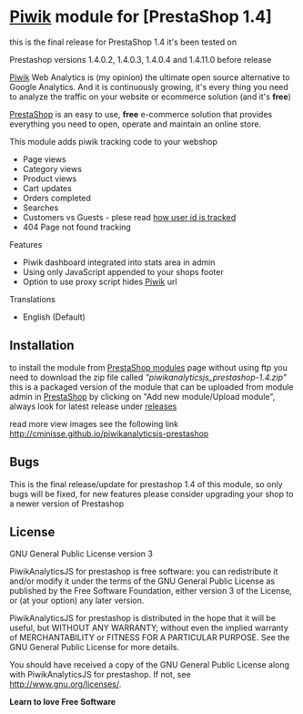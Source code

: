 [Piwik] module for [PrestaShop 1.4]
=========

this is the final release for PrestaShop 1.4 it's been tested on

Prestashop versions 1.4.0.2, 1.4.0.3, 1.4.0.4 and 1.4.11.0 before release

[Piwik] Web Analytics is (my opinion) the ultimate open source alternative to Google Analytics. And it is continuously growing, it's every thing you need to analyze the traffic on your website or ecommerce solution (and it's **free**)

[PrestaShop] is an easy to use, **free** e-commerce solution that provides everything you need to open, operate and maintain an online store.

This module adds piwik tracking code to your webshop

 - Page views
 - Category views
 - Product views
 - Cart updates
 - Orders completed
 - Searches
 - Customers vs Guests - plese read [how user id is tracked]
 - 404 Page not found tracking

Features

 - Piwik dashboard integrated into stats area in admin
 - Using only JavaScript appended to your shops footer
 - Option to use proxy script hides [Piwik] url

Translations

 - English (Default)

Installation
--------------
to install the module from [PrestaShop modules] page without using ftp you need to download the zip file called _"piwikanalyticsjs_prestashop-1.4.zip"_ this is a packaged version of the module that can be uploaded from module admin in [PrestaShop] by clicking on "Add new module/Upload module", always look for latest release under [releases]

read more view images see the following link
http://cmjnisse.github.io/piwikanalyticsjs-prestashop

Bugs
--------------
This is the final release/update for prestashop 1.4 of this module, so only bugs will be fixed, for new features please consider upgrading your shop to a newer version of Prestashop

License
----

GNU General Public License version 3

PiwikAnalyticsJS for prestashop is free software: you can redistribute it and/or modify
it under the terms of the GNU General Public License as published by
the Free Software Foundation, either version 3 of the License, or
(at your option) any later version.

PiwikAnalyticsJS for prestashop is distributed in the hope that it will be useful,
but WITHOUT ANY WARRANTY; without even the implied warranty of
MERCHANTABILITY or FITNESS FOR A PARTICULAR PURPOSE.  See the
GNU General Public License for more details.

You should have received a copy of the GNU General Public License
along with PiwikAnalyticsJS for prestashop.  If not, see <http://www.gnu.org/licenses/>.

**Learn to love Free Software**

[PrestaShop]:http://prestashop.com/
[Piwik]:http://piwik.org/
[how user id is tracked]:http://piwik.org/docs/user-id/#how-requests-with-a-user-id-are-tracked
[releases]:https://github.com/cmjnisse/piwikanalyticsjs-prestashop/releases
[wiki page first]:https://github.com/cmjnisse/piwikanalyticsjs-prestashop/wiki/Fixing---Reporting-issues
[PrestaShop modules]:http://addons.prestashop.com/en/content/21-how-to
